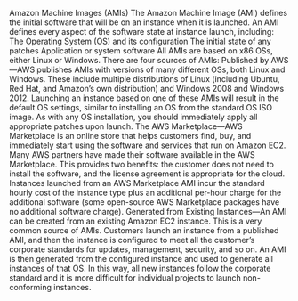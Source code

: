 Amazon Machine Images (AMIs)
The Amazon Machine Image (AMI) defines the initial software that will be on an instance
when it is launched. An AMI defines every aspect of the software state at instance launch,
including:
The Operating System (OS) and its configuration
The initial state of any patches
Application or system software
All AMIs are based on x86 OSs, either Linux or Windows.
There are four sources of AMIs:
Published by AWS—AWS publishes AMIs with versions of many different OSs, both
Linux and Windows. These include multiple distributions of Linux (including Ubuntu,
Red Hat, and Amazon’s own distribution) and Windows 2008 and Windows 2012.
Launching an instance based on one of these AMIs will result in the default OS settings,
similar to installing an OS from the standard OS ISO image. As with any OS installation,
you should immediately apply all appropriate patches upon launch.
The AWS Marketplace—AWS Marketplace is an online store that helps customers
find, buy, and immediately start using the software and services that run on Amazon
EC2. Many AWS partners have made their software available in the AWS Marketplace.
This provides two benefits: the customer does not need to install the software, and the
license agreement is appropriate for the cloud. Instances launched from an AWS
Marketplace AMI incur the standard hourly cost of the instance type plus an additional
per-hour charge for the additional software (some open-source AWS Marketplace
packages have no additional software charge).
Generated from Existing Instances—An AMI can be created from an existing
Amazon EC2 instance. This is a very common source of AMIs. Customers launch an
instance from a published AMI, and then the instance is configured to meet all the
customer’s corporate standards for updates, management, security, and so on. An AMI is
then generated from the configured instance and used to generate all instances of that
OS. In this way, all new instances follow the corporate standard and it is more difficult
for individual projects to launch non-conforming instances.
